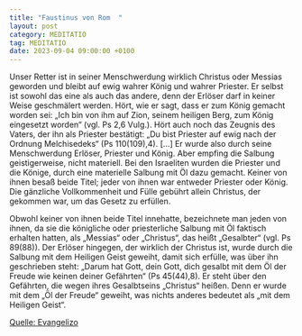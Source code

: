 ```yaml
---
title: "Faustinus von Rom  "
layout: post
category: MEDITATIO
tag: MEDITATIO
date: 2023-09-04 09:00:00 +0100
---
```

Unser Retter ist in seiner Menschwerdung wirklich Christus oder Messias geworden und bleibt auf ewig wahrer König und wahrer Priester. Er selbst ist sowohl das eine als auch das andere, denn der Erlöser darf in keiner Weise geschmälert werden. Hört, wie er sagt, dass er zum König gemacht worden sei: „Ich bin von ihm auf Zion, seinem heiligen Berg, zum König eingesetzt worden“ (vgl.<!--more--> Ps 2,6 Vulg.). Hört auch noch das Zeugnis des Vaters, der ihn als Priester bestätigt: „Du bist Priester auf ewig nach der Ordnung Melchisedeks“ (Ps 110(109),4). […] Er wurde also durch seine Menschwerdung Erlöser, Priester und König. Aber empfing die Salbung geistigerweise, nicht materiell. Bei den Israeliten wurden die Priester und die Könige, durch eine materielle Salbung mit Öl dazu gemacht. Keiner von ihnen besaß beide Titel; jeder von ihnen war entweder Priester oder König. Die gänzliche Vollkommenheit und Fülle gebührt allein Christus, der gekommen war, um das Gesetz zu erfüllen.

Obwohl keiner von ihnen beide Titel innehatte, bezeichnete man jeden von ihnen, da sie die königliche oder priesterliche Salbung mit Öl faktisch erhalten hatten, als „Messias“ oder „Christus“, das heißt „Gesalbter“ (vgl. Ps 89(88)). Der Erlöser hingegen, der wirklich der Christus ist, wurde durch die Salbung mit dem Heiligen Geist geweiht, damit sich erfülle, was über ihn geschrieben steht: „Darum hat Gott, dein Gott, dich gesalbt mit dem Öl der Freude wie keinen deiner Gefährten“ (Ps 45(44),8). Er steht über den Gefährten, die wegen ihres Gesalbtseins „Christus“ heißen. Denn er wurde mit dem „Öl der Freude“ geweiht, was nichts anderes bedeutet als „mit dem Heiligen Geist“.

[Quelle: Evangelizo](https://evangeliumtagfuertag.org/DE/gospel)